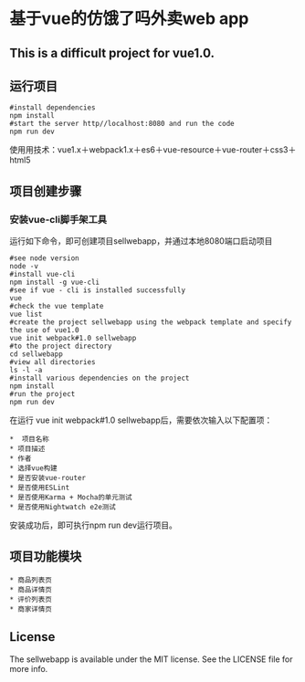 基于vue的仿饿了吗外卖web app
============================
This is a difficult project for vue1.0.
----------------------------

## 运行项目

```
#install dependencies
npm install
#start the server http//localhost:8080 and run the code
npm run dev
```

使用用技术：vue1.x＋webpack1.x＋es6＋vue-resource＋vue-router＋css3＋html5
<br>

## 项目创建步骤

### 安装vue-cli脚手架工具

运行如下命令，即可创建项目sellwebapp，并通过本地8080端口启动项目
<br>
```
#see node version
node -v
#install vue-cli
npm install -g vue-cli
#see if vue - cli is installed successfully
vue
#check the vue template
vue list
#create the project sellwebapp using the webpack template and specify the use of vue1.0
vue init webpack#1.0 sellwebapp
#to the project directory
cd sellwebapp
#view all directories
ls -l -a
#install various dependencies on the project
npm install
#run the project
npm run dev
```

在运行 vue init webpack#1.0 sellwebapp后，需要依次输入以下配置项：
<br>
```
*  项目名称
* 项目描述
* 作者
* 选择vue构建
* 是否安装vue-router
* 是否使用ESLint
* 是否使用Karma + Mocha的单元测试
* 是否使用Nightwatch e2e测试
```

安装成功后，即可执行npm run dev运行项目。
<br>

## 项目功能模块

```
* 商品列表页
* 商品详情页
* 评价列表页
* 商家详情页
```

## License

The sellwebapp is available under the MIT license. See the LICENSE file for more info.


